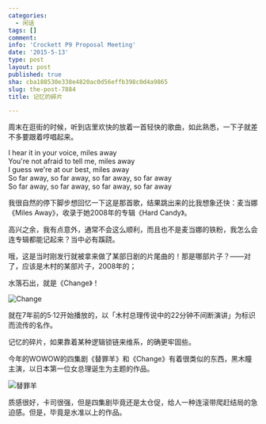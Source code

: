 ```yaml
---
categories:
  - 闲话
tags: []
comment: 
info: 'Crockett P9 Proposal Meeting'
date: '2015-5-13'
type: post
layout: post
published: true
sha: cba188530e338e4820ac0d56effb398c0d4a9865
slug: the-post-7884
title: 记忆的碎片

---
```

周末在逛街的时候，听到店里欢快的放着一首轻快的歌曲，如此熟悉，一下子就差不多要跟着哼唱起来。

> 
I hear it in your voice, miles away   
You're not afraid to tell me, miles away   
I guess we're at our best, miles away   
So far away, so far away, so far away, so far away   
So far away, so far away, so far away, so far away   


我很自然的停下脚步想回忆一下这是那首歌，结果跳出来的比我想象还快：麦当娜《Miles Away》，收录于她2008年的专辑《Hard Candy》。

高兴之余，我有点意外，通常不会这么顺利，而且也不是麦当娜的铁粉，我怎么会连专辑都能记起来？当中必有蹊跷。

哦，这是当时刚发行就被拿来做了某部日剧的片尾曲的！那是哪部片子？——对了，应该是木村的某部片子，2008年的；

水落石出，就是《Change》！

![Change](http://www.inmediahk.net/files/column_images/change.jpg) 

就在7年前的5·12开始播放的，以「木村总理传说中的22分钟不间断演讲」为标识而流传的名作。

记忆的碎片，如果靠着某种逻辑锁链来维系，的确更牢固些。

今年的WOWOW的四集剧《替罪羊》和《Change》有着很类似的东西，黑木瞳主演，以日本第一位女总理诞生为主题的作品。

![替罪羊](http://imglf0.ph.126.net/xJmlEwYu0DBW-f2KPBp2wQ==/6630853360931949900.png)

质感很好，卡司很强，但是四集剧毕竟还是太仓促，给人一种连滚带爬赶结局的急迫感。但是，毕竟是水准以上的作品。








